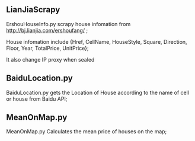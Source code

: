 ## LianJiaScrapy

ErshouHouseInfo.py scrapy house infomation from http://bj.lianjia.com/ershoufang/ ;

House infomation include {Href, CellName, HouseStyle, Square, Direction, Floor, Year, TotalPrice, UnitPrice};

It also change IP proxy when sealed

## BaiduLocation.py

BaiduLocation.py gets the Location of House according to the name of cell or house from Baidu API;

## MeanOnMap.py

MeanOnMap.py Calculates the mean price of houses on the map;

